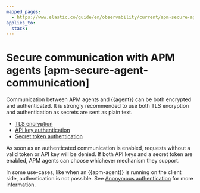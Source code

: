 ```yaml
---
mapped_pages:
  - https://www.elastic.co/guide/en/observability/current/apm-secure-agent-communication.html
applies_to:
  stack:
---
```


# Secure communication with APM agents [apm-secure-agent-communication]

Communication between APM agents and {{agent}} can be both encrypted and authenticated. It is strongly recommended to use both TLS encryption and authentication as secrets are sent as plain text.

* [TLS encryption](apm-agent-tls-communication.md)
* [API key authentication](api-keys.md)
* [Secret token authentication](secret-token.md)

As soon as an authenticated communication is enabled, requests without a valid token or API key will be denied. If both API keys and a secret token are enabled, APM agents can choose whichever mechanism they support.

In some use-cases, like when an {{apm-agent}} is running on the client side, authentication is not possible. See [Anonymous authentication](anonymous-authentication.md) for more information.





